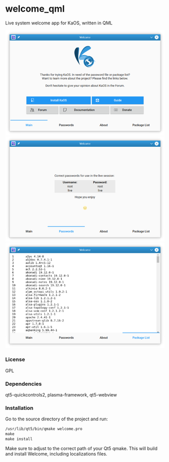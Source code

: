 # welcome_qml
Live system welcome app for KaOS, written in QML

![Screenshot](images/welcome1.png)
![Screenshot2](images/welcome2.png)
![Screenshot3](images/welcome3.png)

### License
GPL

### Dependencies

qt5-quickcontrols2, plasma-framework, qt5-webview


### Installation
Go to the source directory of the project and run:

```
/usr/lib/qt5/bin/qmake welcome.pro
make
make install
```

Make sure to adjust to the correct path of your Qt5 qmake. This will build and install Welcome, including localizations files.
